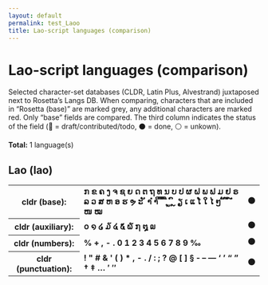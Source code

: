 ```yaml
---
layout: default
permalink: test_Laoo
title: Lao-script languages (comparison)
---
```


# Lao-script languages (comparison)

Selected character-set databases (CLDR, Latin Plus, Alvestrand) juxtaposed next to Rosetta’s Langs DB. When comparing, characters that are included in “Rosetta (base)” are marked grey, any additional characters are marked red. Only “base” fields are compared. The third column indicates the status of the field (🔴 = draft/contributed/todo, ⚫️ = done, ⚪️ = unkown).

**Total:** 1 language(s)

## Lao (lao)

<table>
 <tr><th>cldr (base):</th><td><strong>ກ</strong> <strong>ຂ</strong> <strong>ຄ</strong> <strong>ງ</strong> <strong>ຈ</strong> <strong>ຊ</strong> <strong>ຍ</strong> <strong>ດ</strong> <strong>ຕ</strong> <strong>ຖ</strong> <strong>ທ</strong> <strong>ນ</strong> <strong>ບ</strong> <strong>ປ</strong> <strong>ຜ</strong> <strong>ຝ</strong> <strong>ພ</strong> <strong>ຟ</strong> <strong>ມ</strong> <strong>ຢ</strong> <strong>ຣ</strong> <strong>ລ</strong> <strong>ວ</strong> <strong>ສ</strong> <strong>ຫ</strong> <strong>ອ</strong> <strong>ຮ</strong> <strong>ຯ</strong> <strong>ະ</strong> <strong>ັ</strong> <strong>າ</strong> <strong>ຳ</strong> <strong>ິ</strong> <strong>ີ</strong> <strong>ຶ</strong> <strong>ື</strong> <strong>ຸ</strong> <strong>ູ</strong> <strong>ົ</strong> <strong>ຼ</strong> <strong>ຽ</strong> <strong>ເ</strong> <strong>ແ</strong> <strong>ໂ</strong> <strong>ໃ</strong> <strong>ໄ</strong> <strong>ໆ</strong> <strong>່</strong> <strong>້</strong> <strong>໊</strong> <strong>໋</strong> <strong>໌</strong> <strong>ໍ</strong> <strong>ໜ</strong> <strong>ໝ</strong> </td><td>⚫️</td></tr>
<tr><th>cldr (auxiliary):</th><td><strong>໐</strong> <strong>໑</strong> <strong>໒</strong> <strong>໓</strong> <strong>໔</strong> <strong>໕</strong> <strong>໖</strong> <strong>໗</strong> <strong>໘</strong> <strong>໙</strong> <strong>​</strong> </td><td>⚫️</td></tr>
<tr><th>cldr (numbers):</th><td><strong>%</strong> <strong>+</strong> <strong>,</strong> <strong>-</strong> <strong>.</strong> <strong>0</strong> <strong>1</strong> <strong>2</strong> <strong>3</strong> <strong>4</strong> <strong>5</strong> <strong>6</strong> <strong>7</strong> <strong>8</strong> <strong>9</strong> <strong>‰</strong> </td><td>⚫️</td></tr>
<tr><th>cldr (punctuation):</th><td><strong>!</strong> <strong>"</strong> <strong>#</strong> <strong>&</strong> <strong>'</strong> <strong>(</strong> <strong>)</strong> <strong>*</strong> <strong>,</strong> <strong>-</strong> <strong>.</strong> <strong>/</strong> <strong>:</strong> <strong>;</strong> <strong>?</strong> <strong>@</strong> <strong>[</strong> <strong>]</strong> <strong>§</strong> <strong>‐</strong> <strong>–</strong> <strong>—</strong> <strong>‘</strong> <strong>’</strong> <strong>“</strong> <strong>”</strong> <strong>†</strong> <strong>‡</strong> <strong>…</strong> <strong>′</strong> <strong>″</strong> </td><td>⚫️</td></tr>
 </table>

